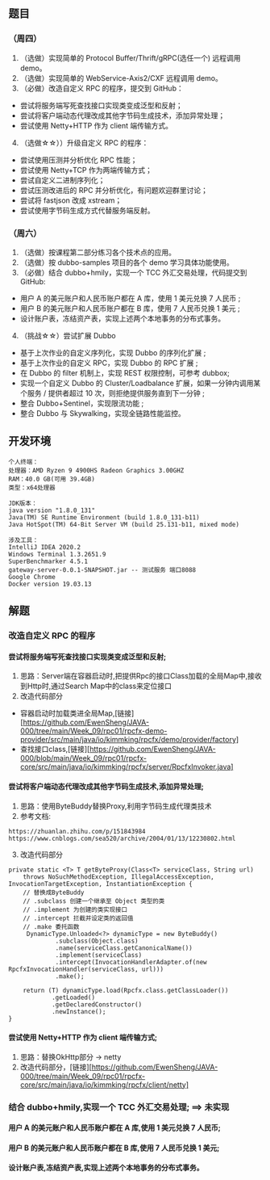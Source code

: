 ## 题目

### （周四）

1. （选做）实现简单的 Protocol Buffer/Thrift/gRPC(选任一个) 远程调用 demo。
2. （选做）实现简单的 WebService-Axis2/CXF 远程调用 demo。
3. （必做）改造自定义 RPC 的程序，提交到 GitHub：

- 尝试将服务端写死查找接口实现类变成泛型和反射；
- 尝试将客户端动态代理改成其他字节码生成技术，添加异常处理；
- 尝试使用 Netty+HTTP 作为 client 端传输方式。

4. （选做☆☆））升级自定义 RPC 的程序：

- 尝试使用压测并分析优化 RPC 性能；
- 尝试使用 Netty+TCP 作为两端传输方式；
- 尝试自定义二进制序列化；
- 尝试压测改进后的 RPC 并分析优化，有问题欢迎群里讨论；
- 尝试将 fastjson 改成 xstream；
- 尝试使用字节码生成方式代替服务端反射。

### （周六）

1. （选做）按课程第二部分练习各个技术点的应用。
2. （选做）按 dubbo-samples 项目的各个 demo 学习具体功能使用。
3. （必做）结合 dubbo+hmily，实现一个 TCC 外汇交易处理，代码提交到 GitHub:

- 用户 A 的美元账户和人民币账户都在 A 库，使用 1 美元兑换 7 人民币 ;
- 用户 B 的美元账户和人民币账户都在 B 库，使用 7 人民币兑换 1 美元 ;
- 设计账户表，冻结资产表，实现上述两个本地事务的分布式事务。

4. （挑战☆☆）尝试扩展 Dubbo

- 基于上次作业的自定义序列化，实现 Dubbo 的序列化扩展 ;
- 基于上次作业的自定义 RPC，实现 Dubbo 的 RPC 扩展 ;
- 在 Dubbo 的 filter 机制上，实现 REST 权限控制，可参考 dubbox;
- 实现一个自定义 Dubbo 的 Cluster/Loadbalance 扩展，如果一分钟内调用某个服务 / 提供者超过 10 次，则拒绝提供服务直到下一分钟 ;
- 整合 Dubbo+Sentinel，实现限流功能 ;
- 整合 Dubbo 与 Skywalking，实现全链路性能监控。

## 开发环境

```
个人终端：
处理器：AMD Ryzen 9 4900HS Radeon Graphics 3.00GHZ
RAM：40.0 GB(可用 39.4GB)
类型：x64处理器
```

```
JDK版本：
java version "1.8.0_131"
Java(TM) SE Runtime Environment (build 1.8.0_131-b11)
Java HotSpot(TM) 64-Bit Server VM (build 25.131-b11, mixed mode)
```

```
涉及工具：
IntelliJ IDEA 2020.2
Windows Terminal 1.3.2651.9
SuperBenchmarker 4.5.1
gateway-server-0.0.1-SNAPSHOT.jar -- 测试服务 端口8088
Google Chrome
Docker version 19.03.13
```

## 解题

### 改造自定义 RPC 的程序

#### 尝试将服务端写死查找接口实现类变成泛型和反射;

1. 思路：Server端在容器启动时,把提供Rpc的接口Class加载的全局Map中,接收到Http时,通过Search Map中的class来定位接口
2. 改造代码部分

- 容器启动时加载类进全局Map,[链接][https://github.com/EwenSheng/JAVA-000/tree/main/Week_09/rpc01/rpcfx-demo-provider/src/main/java/io/kimmking/rpcfx/demo/provider/factory]
- 查找接口class,[链接][https://github.com/EwenSheng/JAVA-000/blob/main/Week_09/rpc01/rpcfx-core/src/main/java/io/kimmking/rpcfx/server/RpcfxInvoker.java]

#### 尝试将客户端动态代理改成其他字节码生成技术,添加异常处理;

1. 思路：使用ByteBuddy替换Proxy,利用字节码生成代理类技术
2. 参考文档:

~~~
https://zhuanlan.zhihu.com/p/151843984
https://www.cnblogs.com/sea520/archive/2004/01/13/12230802.html
~~~

3. 改造代码部分

~~~
private static <T> T getByteProxy(Class<T> serviceClass, String url)
    throws NoSuchMethodException, IllegalAccessException, InvocationTargetException, InstantiationException {
    // 替换成ByteBuddy
    // .subclass 创建一个继承至 Object 类型的类
    // .implement 为创建的类实现接口
    // .intercept 拦截并设定类的返回值
    // .make 委托函数
     DynamicType.Unloaded<?> dynamicType = new ByteBuddy()
             .subclass(Object.class)
             .name(serviceClass.getCanonicalName())
             .implement(serviceClass)
             .intercept(InvocationHandlerAdapter.of(new RpcfxInvocationHandler(serviceClass, url)))
             .make();

    return (T) dynamicType.load(Rpcfx.class.getClassLoader())
            .getLoaded()
            .getDeclaredConstructor()
            .newInstance();
}
~~~

#### 尝试使用 Netty+HTTP 作为 client 端传输方式;

1. 思路：替换OkHttp部分 -> netty
2. 改造代码部分，[链接][https://github.com/EwenSheng/JAVA-000/tree/main/Week_09/rpc01/rpcfx-core/src/main/java/io/kimmking/rpcfx/client/netty]



### 结合 dubbo+hmily,实现一个 TCC 外汇交易处理; ==> 未实现

#### 用户 A 的美元账户和人民币账户都在 A 库,使用 1 美元兑换 7 人民币;
#### 用户 B 的美元账户和人民币账户都在 B 库,使用 7 人民币兑换 1 美元;
#### 设计账户表,冻结资产表,实现上述两个本地事务的分布式事务。